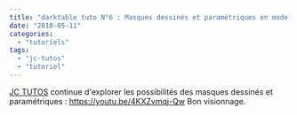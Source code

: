 ```yaml
---
title: "darktable tuto N°6 : Masques dessinés et paramétriques en mode inclusif"
date: "2018-05-11"
categories: 
  - "tutoriels"
tags: 
  - "jc-tutos"
  - "tutoriel"
---
```


[JC TUTOS](https://www.youtube.com/channel/UChkmJoz4r375C6F2eym99YQ) continue d'explorer les possibilités des masques dessinés et paramétriques : https://youtu.be/4KXZvmqj-Qw Bon visionnage.
